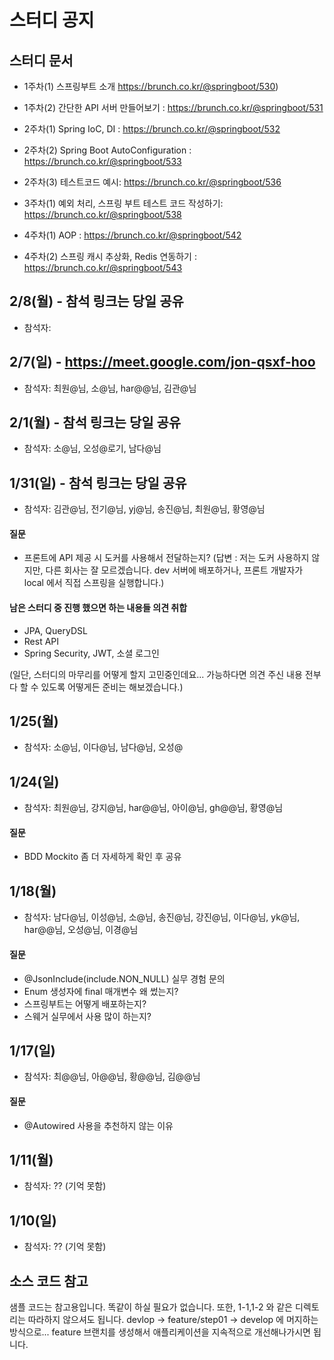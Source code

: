# 스터디 공지



## 스터디 문서

- 1주차(1) 스프링부트 소개 https://brunch.co.kr/@springboot/530)
- 1주차(2) 간단한 API 서버 만들어보기 : https://brunch.co.kr/@springboot/531

- 2주차(1) Spring IoC, DI : https://brunch.co.kr/@springboot/532
- 2주차(2) Spring Boot AutoConfiguration : https://brunch.co.kr/@springboot/533
- 2주차(3) 테스트코드 예시: https://brunch.co.kr/@springboot/536

- 3주차(1) 예외 처리, 스프링 부트 테스트 코드 작성하기: https://brunch.co.kr/@springboot/538

- 4주차(1) AOP : https://brunch.co.kr/@springboot/542
- 4주차(2) 스프링 캐시 추상화, Redis 연동하기 : https://brunch.co.kr/@springboot/543




## 2/8(월) - 참석 링크는 당일 공유
- 참석자: 

## 2/7(일) - https://meet.google.com/jon-qsxf-hoo
- 참석자: 최원@님, 소@님, har@@님, 김관@님


## 2/1(월) - 참석 링크는 당일 공유
- 참석자: 소@님, 오성@로기, 남다@님

## 1/31(일) - 참석 링크는 당일 공유
- 참석자: 김관@님, 전기@님, yj@님, 송진@님, 최원@님, 황영@님

#### 질문 
  - 프론트에 API 제공 시 도커를 사용해서 전달하는지? (답변 : 저는 도커 사용하지 않지만, 다른 회사는 잘 모르겠습니다. dev 서버에 배포하거나, 프론트 개발자가 local 에서 직접 스프링을 실행합니다.)
  
#### 남은 스터디 중 진행 했으면 하는 내용들 의견 취합
  - JPA, QueryDSL
  - Rest API
  - Spring Security, JWT, 소셜 로그인

(일단, 스터디의 마무리를 어떻게 할지 고민중인데요... 가능하다면 의견 주신 내용 전부 다 할 수 있도록 어떻게든 준비는 해보겠습니다.)
  

## 1/25(월) 
- 참석자: 소@님, 이다@님, 남다@님, 오성@ 

## 1/24(일)  
- 참석자: 최원@님, 강지@님, har@@님, 아이@님, gh@@님, 황영@님
#### 질문 
  - BDD Mockito 좀 더 자세하게 확인 후 공유
  

## 1/18(월) 
- 참석자: 남다@님, 이성@님, 소@님, 송진@님, 강진@님, 이다@님, yk@님, har@@님, 오성@님, 이경@님
#### 질문
  - @JsonInclude(include.NON_NULL) 실무 경험 문의
  - Enum 생성자에 final 매개변수 왜 썼는지?
  - 스프링부트는 어떻게 배포하는지?
  - 스웨거 실무에서 사용 많이 하는지?

## 1/17(일) 
- 참석자: 최@@님, 아@@님, 황@@님, 김@@님
#### 질문
  - @Autowired 사용을 추천하지 않는 이유

## 1/11(월) 
- 참석자: ?? (기억 못함)

## 1/10(일) 
- 참석자: ?? (기억 못함)


## 소스 코드 참고

샘플 코드는 참고용입니다. 똑같이 하실 필요가 없습니다. 또한, 1-1,1-2 와 같은 디렉토리는 따라하지 않으셔도 됩니다. devlop -> feature/step01 -> develop 에 머지하는 방식으로... feature 브랜치를 생성해서 애플리케이션을 지속적으로 개선해나가시면 됩니다. 

